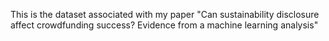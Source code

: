 This is the dataset associated with my paper "Can sustainability disclosure affect crowdfunding success? Evidence from a machine learning analysis"
